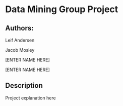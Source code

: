 # Data Mining Group Project

## Authors:

Leif Andersen 

Jacob Mosley

[ENTER NAME HERE]

[ENTER NAME HERE]

## Description

Project explanation here
